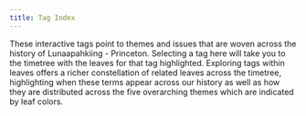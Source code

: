 ```yaml
---
title: Tag Index 
---
```


These interactive tags point to themes and issues that are woven across the history of Lunaapahkiing - Princeton. Selecting a tag here will take you to the timetree with the leaves for that tag highlighted. Exploring tags within leaves offers a richer constellation of related leaves across the timetree, highlighting when these terms appear across our history as well as how they are distributed across the five overarching themes which are indicated by leaf colors.